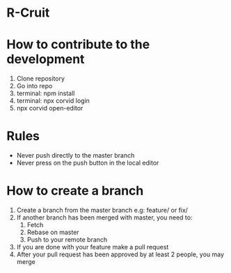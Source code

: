 # R-Cruit

# How to contribute to the development
1. Clone repository
2. Go into repo
3. terminal: npm install
4. terminal: npx corvid login
5. npx corvid open-editor

# Rules
* Never push directly to the master branch
* Never press on the push button in the local editor

# How to create a branch
1. Create a branch from the master branch e.g: feature/<feature-name> or fix/<fix-name>
2. If another branch has been merged with master, you need to:
    1. Fetch 
    2. Rebase on master
    3. Push to your remote branch
3. If you are done with your feature make a pull request
4. After your pull request has been approved by at least 2 people, you may merge

